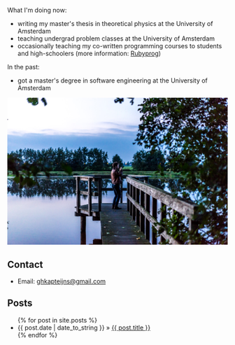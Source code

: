 What I'm doing now:

- writing my master's thesis in theoretical physics at the University of Amsterdam
- teaching undergrad problem classes at the University of Amsterdam
- occasionally teaching my co-written programming courses to students and high-schoolers (more information: [Rubyprog](http://rubyprog.nl/))

In the past:

- got a master's degree in software engineering at the University of Amsterdam

![Geert Kapteijns](/geert2.jpg)

## Contact

- Email: [ghkapteijns@gmail.com](mailto:ghkapteijns@gmail.com)

## Posts
<ul id="blog-posts" class="posts">
{% for post in site.posts %}
  <li><span>{{ post.date | date_to_string }} &raquo;</span>
  <a href="{{ post.url }}">{{ post.title }}</a></li>
{% endfor %}
</ul>
